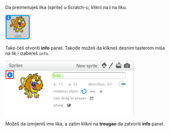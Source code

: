 Da preimenuješ lika (sprite) u Scratch-u, klikni na **i** na liku:

![screenshot](images/rename-info.png)

Tako ćeš otvoriti **info** panel. Takođe možeš da klikneš desnim tasterom miša na lik i izabereš `info`.

![screenshot](images/rename-change.png)

Možeš da izmijeniš ime lika, a zatim klikni na **trougao** da zatvoriš **info** panel.